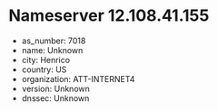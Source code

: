 # Nameserver 12.108.41.155

* as_number: 7018
* name: Unknown
* city: Henrico
* country: US
* organization: ATT-INTERNET4
* version: Unknown
* dnssec: Unknown
